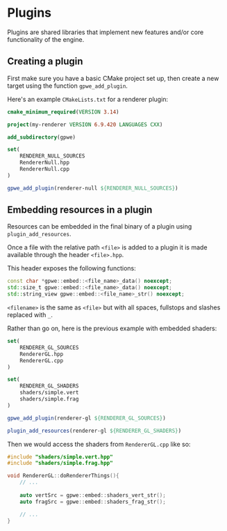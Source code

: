 # Plugins

Plugins are shared libraries that implement new features and/or core functionality of the engine.

## Creating a plugin

First make sure you have a basic CMake project set up, then create a new target using the function `gpwe_add_plugin`.

Here's an example `CMakeLists.txt` for a renderer plugin:

```cmake
cmake_minimum_required(VERSION 3.14)

project(my-renderer VERSION 6.9.420 LANGUAGES CXX)

add_subdirectory(gpwe)

set(
	RENDERER_NULL_SOURCES
	RendererNull.hpp
	RendererNull.cpp
)

gpwe_add_plugin(renderer-null ${RENDERER_NULL_SOURCES})
```

## Embedding resources in a plugin

Resources can be embedded in the final binary of a plugin using `plugin_add_resources`.

Once a file with the relative path `<file>` is added to a plugin it is made available through the header `<file>.hpp`.

This header exposes the following functions:

```c++
const char *gpwe::embed::<file_name>_data() noexcept;
std::size_t gpwe::embed::<file_name>_data() noexcept;
std::string_view gpwe::embed::<file_name>_str() noexcept;
```

`<filename>` is the same as `<file>` but with all spaces, fullstops and slashes replaced with `_`.

Rather than go on, here is the previous example with embedded shaders:

```CMake
set(
	RENDERER_GL_SOURCES
	RendererGL.hpp
	RendererGL.cpp
)

set(
	RENDERER_GL_SHADERS
	shaders/simple.vert
	shaders/simple.frag
)

gpwe_add_plugin(renderer-gl ${RENDERER_GL_SOURCES})

plugin_add_resources(renderer-gl ${RENDERER_GL_SHADERS})
```

Then we would access the shaders from `RendererGL.cpp` like so:

```c++
#include "shaders/simple.vert.hpp"
#include "shaders/simple.frag.hpp"

void RendererGL::doRendererThings(){
	// ...
	
	auto vertSrc = gpwe::embed::shaders_vert_str();
	auto fragSrc = gpwe::embed::shaders_frag_str();

	// ...
}
```

